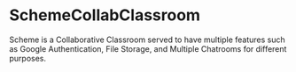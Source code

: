 # SchemeCollabClassroom
Scheme is a Collaborative Classroom served to have multiple features such as Google Authentication, File Storage, and Multiple Chatrooms for different purposes.
